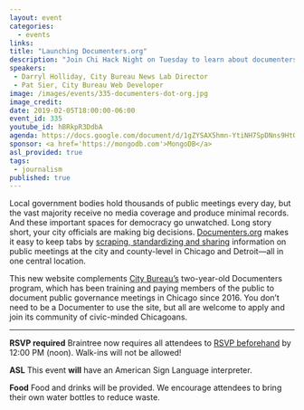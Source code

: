 ```yaml
---
layout: event
categories:
  - events
links:
title: "Launching Documenters.org"
description: "Join Chi Hack Night on Tuesday to learn about documenters.org, a project from City Bureau that empowers citizens to learn about and attend local government public meetings, and share information with journalists."
speakers:
 - Darryl Holliday, City Bureau News Lab Director
 - Pat Sier, City Bureau Web Developer
image: /images/events/335-documenters-dot-org.jpg
image_credit:
date: 2019-02-05T18:00:00-06:00
event_id: 335
youtube_id: hBRkpR3DdbA
agenda: https://docs.google.com/document/d/1gZYSAX5hmn-YtiNH7SpDNns9HtQxg0Oc7WKSUOnR8z4/edit?usp=sharing
sponsor: <a href='https://mongodb.com'>MongoDB</a>
asl_provided: true
tags:
 - journalism
published: true
---
```


Local government bodies hold thousands of public meetings every day, but the vast majority receive no media coverage and produce minimal records. And these important spaces for democracy go unwatched. Long story short, your city officials are making big decisions. [Documenters.org](https://www.documenters.org/) makes it easy to keep tabs by [scraping, standardizing and sharing](https://www.youtube.com/watch?v=wF3s_eOQsKo) information on public meetings at the city and county-level in Chicago and Detroit—all in one central location.


This new website complements [City Bureau’s](https://www.citybureau.org/) two-year-old Documenters program, which has been training and paying members of the public to document public governance meetings in Chicago since 2016. You don’t need to be a Documenter to use the site, but all are welcome to apply and join its community of civic-minded Chicagoans.

---

**RSVP required** Braintree now requires all attendees to [RSVP beforehand]({{site.rsvp_url}}) by 12:00 PM (noon). Walk-ins will not be allowed!

**ASL** This event **will** have an American Sign Language interpreter.

**Food** Food and drinks will be provided. We encourage attendees to bring their own water bottles to reduce waste.
